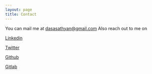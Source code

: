 ```yaml
---
layout: page
title: Contact
---
```


You can mail me at dasasathyan@gmail.com
Also reach out to me on

[Linkedin](https://www.linkedin.com/in/dasasathyan/)

[Twitter](https://twitter.com/dasasathyan)

[Github](https://github.com/dasasathyan/)

[Gitlab](https://gitlab.com/dasasathyan)
